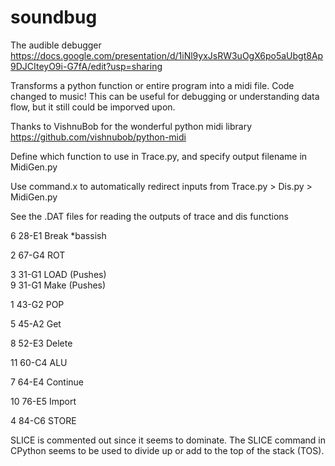 # soundbug
The audible debugger
https://docs.google.com/presentation/d/1iNl9yxJsRW3uOgX6po5aUbgt8Ap9DJCIteyO9i-G7fA/edit?usp=sharing

Transforms a python function or entire program into a midi file. Code changed to music!
This can be useful for debugging or understanding data flow, but it still could be imporved upon.

Thanks to VishnuBob for the wonderful python midi library
https://github.com/vishnubob/python-midi

Define which function to use in Trace.py, and specify output filename in MidiGen.py

Use command.x to automatically redirect inputs from Trace.py > Dis.py > MidiGen.py

See the .DAT files for reading the outputs of trace and dis functions

6	28-E1	Break 	*bassish
	
2	67-G4	ROT	

3	31-G1	LOAD (Pushes)	
9	31-G1	Make (Pushes)
 
1	43-G2	POP

5	45-A2	Get 	

8	52-E3	Delete	

11	60-C4	ALU

7	64-E4	Continue 			

10	76-E5	Import 		

4	84-C6	STORE	

SLICE is commented out since it seems to dominate. 
The SLICE command in CPython seems to be used to divide up or add to the top of the stack (TOS).
